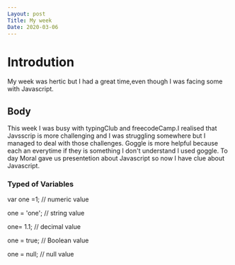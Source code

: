 ```yaml
---
Layout: post
Title: My week
Date: 2020-03-06
---
```


# Introdution
My week was hertic but I had a great time,even though I was facing some with Javascript.

## Body
This week I was busy with typingClub and freecodeCamp.I realised that Javsscrip is more challenging and I was struggling somewhere but I managed to deal with those challenges.
Goggle is more helpful because each an everytime if they is something I don't understand I used goggle.
To day Moral gave us presentetion about Javascript so now I have clue about Javascript.

 ### Typed of Variables

var one =1;  // numeric value

one = 'one'; // string value

one= 1.1; // decimal value

one = true; // Boolean value

one = null; // null value

